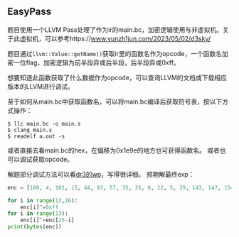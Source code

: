 ## EasyPass

题目使用一个LLVM Pass处理了作为ir的main.bc，加密逻辑使用与非虚拟机。关于此虚拟机，可以参考https://www.yunzh1jun.com/2023/05/02/d3sky/

题目通过`llvm::Value::getName()`获取ir里的函数名作为opcode，一个函数名加密一位flag，加密逻辑为前半段异或后半段，后半段异或0xff。

想要知道此函数获取了什么数据作为opcode，可以查询LLVM的文档或下载相应版本的LLVM进行调试。

至于如何从main.bc中获取函数名，可以将main.bc编译后获取符号表，按以下方式操作：

```
$ llc main.bc -o main.s
$ clang main.s
$ readelf a.out -s
```

或者直接去看main.bc的hex，在偏移为0x1e9e的地方也可获得函数名。
或者也可以调试获取opcode。

解题部分调试方法可以看[dr3的wp](https://github.com/XDSEC/miniLCTF_2023/blob/main/WriteUps/%C9%AF%C9%90%C7%9D%CA%87%CB%A5/Easypass.md)，写得很详细。
预期解最终exp：

``` python
enc = [100, 4, 101, 15, 44, 93, 57, 35, 35, 0, 22, 5, 29, 143, 147, 154, 160, 179, 147, 169, 146, 160, 175, 203, 140, 202]

for i in range(13,26):
	enc[i]^=0xff
for i in range(13):
	enc[i]^=enc[25-i]
print(bytes(enc))
```
